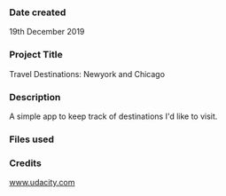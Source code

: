 ### Date created
19th December 2019

### Project Title
Travel Destinations: Newyork and Chicago

### Description
A simple app to keep track of destinations I'd like to visit.

### Files used

### Credits
www.udacity.com
